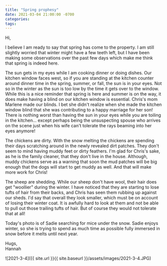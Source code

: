 ```yaml
---
title: "Spring prophesy"
date: 2021-03-04 21:00:00 -0700
categories:
tags:
---
```


Hi,

I believe I am ready to say that spring has come to the property. I am still slightly worried that winter might have a few teeth left, but I have been making some observations over the past few days which make me think that spring is indeed here.

The sun gets in my eyes while I am cooking dinner or doing dishes. Our kitchen window faces west, so if you are standing at the kitchen counter around dinner time in the spring, summer, or fall, the sun is in your eyes. Not so in the winter as the sun is too low by the time it gets over to the window. While this is a nice reminder that spring is here and summer is on the way, it does make having a blind on our kitchen window is essential. Chris's mom Marlene made our blinds. I bet she didn't realize when she made the kitchen window blind that she was contributing to a happy marriage for her son! There is nothing worst than having the sun in your eyes while you are toiling in the kitchen... except perhaps being the unsuspecting spouse who arrives on the scene just when his wife can't tolerate the rays beaming into her eyes anymore!

The chickens are dirty. With the snow melting the chickens are spending their days scratching around in the newly revealed dirt patches. They don't seem to mind having muddy feet or dirty feathers. I'm glad for Chris's sake, as he is the family cleaner, that they don't live in the house. Although, muddy chickens serve as a warning that soon the mud patches will be big enough that the dogs will start to get muddy as well. And that will make more work for Chris!

The sheep are shedding. While our sheep don't have wool, their hair does get "woollier" during the winter. I have noticed that they are starting to lose tufts of hair from their backs, and Chris has seen them rubbing up against our sheds. I'd say that overall they look smaller, which must be on account of losing their winter coat. It is awfully hard to look at them and not be able to pull out those trailing tufts of hair. But of course they would not tolerate that at all!

Today's photo is of Sadie searching for mice under the snow. Sadie enjoys winter, so she is trying to spend as much time as possible fully immersed in snow before it melts until next year.

Hugs,<br />
Hannah

![2021-3-4]({{ site.url }}{{ site.baseurl }}/assets/images/2021-3-4.JPG)